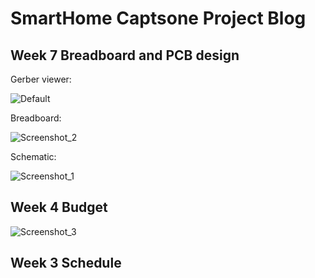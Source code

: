# SmartHome Captsone Project Blog

## Week 7 Breadboard and PCB design
Gerber viewer:

![Default](https://user-images.githubusercontent.com/54862231/67780192-19d6cc80-fa3c-11e9-80d7-9fbb309de1cd.png)

Breadboard: 

![Screenshot_2](https://user-images.githubusercontent.com/54862231/67780337-5acee100-fa3c-11e9-8cd3-b3541d048885.png)

Schematic:

![Screenshot_1](https://user-images.githubusercontent.com/54862231/67780514-910c6080-fa3c-11e9-9a91-516aea3c226a.png)

## Week 4 Budget

![Screenshot_3](https://user-images.githubusercontent.com/54862231/67780749-eba5bc80-fa3c-11e9-9051-c0d799068fd1.png)

## Week 3 Schedule

